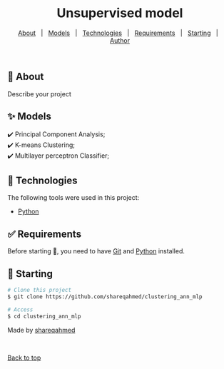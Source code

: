 <h1 align="center">Unsupervised model</h1>



<p align="center">
  <a href="#dart-about">About</a> &#xa0; | &#xa0; 
  <a href="#sparkles-features">Models</a> &#xa0; | &#xa0;
  <a href="#rocket-technologies">Technologies</a> &#xa0; | &#xa0;
  <a href="#white_check_mark-requirements">Requirements</a> &#xa0; | &#xa0;
  <a href="#checkered_flag-starting">Starting</a> &#xa0; | &#xa0;
  <a href="https://github.com/shareqahmed" target="_blank">Author</a>
</p>

<br>

## :dart: About ##

Describe your project

## :sparkles: Models ##

:heavy_check_mark: Principal Component Analysis;\
:heavy_check_mark: K-means Clustering;\
:heavy_check_mark: Multilayer perceptron Classifier;

## :rocket: Technologies ##

The following tools were used in this project:

- [Python](https://www.python.org/)


## :white_check_mark: Requirements ##

Before starting :checkered_flag:, you need to have [Git](https://git-scm.com) and [Python](https://www.python.org/) installed.

## :checkered_flag: Starting ##

```bash
# Clone this project
$ git clone https://github.com/shareqahmed/clustering_ann_mlp

# Access
$ cd clustering_ann_mlp

```

Made by <a href="https://github.com/shareqahmed" target="_blank">shareqahmed</a>

&#xa0;

<a href="#top">Back to top</a>
